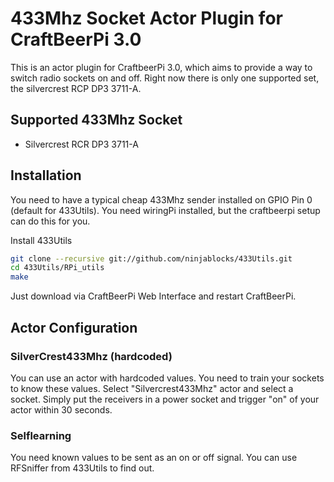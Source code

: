 # 433Mhz Socket Actor Plugin for CraftBeerPi 3.0

This is an actor plugin for CraftbeerPi 3.0, which aims to provide a way to switch radio sockets on and off.
Right now there is only one supported set, the silvercrest RCP DP3 3711-A.

## Supported 433Mhz Socket

* Silvercrest RCR DP3 3711-A

## Installation

You need to have a typical cheap 433Mhz sender installed on GPIO Pin 0 (default for 433Utils).
You need wiringPi installed, but the craftbeerpi setup can do this for you.

Install 433Utils
```bash
git clone --recursive git://github.com/ninjablocks/433Utils.git
cd 433Utils/RPi_utils
make
```

Just download via CraftBeerPi Web Interface and restart CraftBeerPi.

## Actor Configuration

### SilverCrest433Mhz (hardcoded)
You can use an actor with hardcoded values.
You need to train your sockets to know these values.
Select "Silvercrest433Mhz" actor and select a socket.
Simply put the receivers in a power socket and trigger "on" of your actor within 30 seconds.


### Selflearning

You need known values to be sent as an on or off signal.
You can use RFSniffer from 433Utils to find out.
